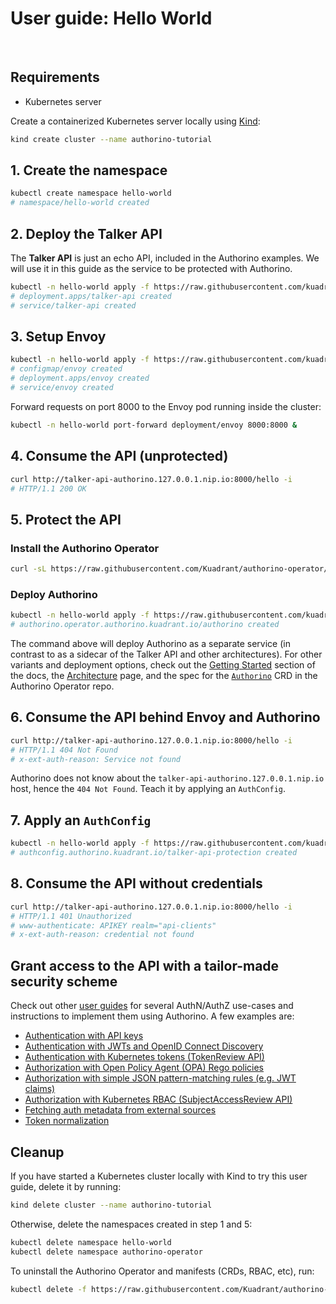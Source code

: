 # User guide: Hello World

<br/>

## Requirements

- Kubernetes server

Create a containerized Kubernetes server locally using [Kind](https://kind.sigs.k8s.io):

```sh
kind create cluster --name authorino-tutorial
```

## 1. Create the namespace

```sh
kubectl create namespace hello-world
# namespace/hello-world created
```

## 2. Deploy the Talker API

The **Talker API** is just an echo API, included in the Authorino examples. We will use it in this guide as the service to be protected with Authorino.

```sh
kubectl -n hello-world apply -f https://raw.githubusercontent.com/kuadrant/authorino-examples/main/talker-api/talker-api-deploy.yaml
# deployment.apps/talker-api created
# service/talker-api created
```

## 3. Setup Envoy

```sh
kubectl -n hello-world apply -f https://raw.githubusercontent.com/kuadrant/authorino-examples/main/hello-world/envoy-deploy.yaml
# configmap/envoy created
# deployment.apps/envoy created
# service/envoy created
```

Forward requests on port 8000 to the Envoy pod running inside the cluster:

```sh
kubectl -n hello-world port-forward deployment/envoy 8000:8000 &
```

## 4. Consume the API (unprotected)

```sh
curl http://talker-api-authorino.127.0.0.1.nip.io:8000/hello -i
# HTTP/1.1 200 OK
```

## 5. Protect the API

### Install the Authorino Operator

```sh
curl -sL https://raw.githubusercontent.com/Kuadrant/authorino-operator/main/utils/install.sh | bash -s
```

### Deploy Authorino

```sh
kubectl -n hello-world apply -f https://raw.githubusercontent.com/kuadrant/authorino-examples/main/hello-world/authorino.yaml
# authorino.operator.authorino.kuadrant.io/authorino created
```

The command above will deploy Authorino as a separate service (in contrast to as a sidecar of the Talker API and other architectures). For other variants and deployment options, check out the [Getting Started](./../getting-started.md#step-request-an-authorino-instance) section of the docs, the [Architecture](./../architecture.md#topologies) page, and the spec for the [`Authorino`](https://github.com/Kuadrant/authorino-operator/blob/main/config/crd/bases/operator.authorino.kuadrant.io_authorinos.yaml) CRD in the Authorino Operator repo.

## 6. Consume the API behind Envoy and Authorino

```sh
curl http://talker-api-authorino.127.0.0.1.nip.io:8000/hello -i
# HTTP/1.1 404 Not Found
# x-ext-auth-reason: Service not found
```

Authorino does not know about the `talker-api-authorino.127.0.0.1.nip.io` host, hence the `404 Not Found`. Teach it by applying an `AuthConfig`.

## 7. Apply an `AuthConfig`

```sh
kubectl -n hello-world apply -f https://raw.githubusercontent.com/kuadrant/authorino-examples/main/hello-world/authconfig.yaml
# authconfig.authorino.kuadrant.io/talker-api-protection created
```

## 8. Consume the API without credentials

```sh
curl http://talker-api-authorino.127.0.0.1.nip.io:8000/hello -i
# HTTP/1.1 401 Unauthorized
# www-authenticate: APIKEY realm="api-clients"
# x-ext-auth-reason: credential not found
```

## Grant access to the API with a tailor-made security scheme

Check out other [user guides](./../user-guides.md) for several AuthN/AuthZ use-cases and instructions to implement them using Authorino. A few examples are:

- [Authentication with API keys](./api-key-authentication.md)
- [Authentication with JWTs and OpenID Connect Discovery](./oidc-jwt-authentication.md)
- [Authentication with Kubernetes tokens (TokenReview API)](./kubernetes-tokenreview.md)
- [Authorization with Open Policy Agent (OPA) Rego policies](./opa-authorization.md)
- [Authorization with simple JSON pattern-matching rules (e.g. JWT claims)](./json-pattern-matching-authorization.md)
- [Authorization with Kubernetes RBAC (SubjectAccessReview API)](./kubernetes-subjectaccessreview.md)
- [Fetching auth metadata from external sources](./external-metadata.md)
- [Token normalization](./token-normalization.md)

## Cleanup

If you have started a Kubernetes cluster locally with Kind to try this user guide, delete it by running:

```sh
kind delete cluster --name authorino-tutorial
```

Otherwise, delete the namespaces created in step 1 and 5:

```sh
kubectl delete namespace hello-world
kubectl delete namespace authorino-operator
```

To uninstall the Authorino Operator and manifests (CRDs, RBAC, etc), run:

```sh
kubectl delete -f https://raw.githubusercontent.com/Kuadrant/authorino-operator/main/config/deploy/manifests.yaml
```
